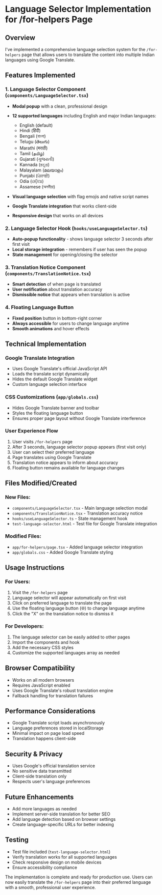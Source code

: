 # Language Selector Implementation for /for-helpers Page

## Overview
I've implemented a comprehensive language selection system for the `/for-helpers` page that allows users to translate the content into multiple Indian languages using Google Translate.

## Features Implemented

### 1. Language Selector Component (`components/LanguageSelector.tsx`)
- **Modal popup** with a clean, professional design
- **12 supported languages** including English and major Indian languages:
  - English (default)
  - Hindi (हिंदी)
  - Bengali (বাংলা)
  - Telugu (తెలుగు)
  - Marathi (मराठी)
  - Tamil (தமிழ்)
  - Gujarati (ગુજરાતી)
  - Kannada (ಕನ್ನಡ)
  - Malayalam (മലയാളം)
  - Punjabi (ਪੰਜਾਬੀ)
  - Odia (ଓଡ଼ିଆ)
  - Assamese (অসমীয়া)

- **Visual language selection** with flag emojis and native script names
- **Google Translate integration** that works client-side
- **Responsive design** that works on all devices

### 2. Language Selector Hook (`hooks/useLanguageSelector.ts`)
- **Auto-popup functionality** - shows language selector 3 seconds after first visit
- **Local storage integration** - remembers if user has seen the popup
- **State management** for opening/closing the selector

### 3. Translation Notice Component (`components/TranslationNotice.tsx`)
- **Smart detection** of when page is translated
- **User notification** about translation accuracy
- **Dismissible notice** that appears when translation is active

### 4. Floating Language Button
- **Fixed position** button in bottom-right corner
- **Always accessible** for users to change language anytime
- **Smooth animations** and hover effects

## Technical Implementation

### Google Translate Integration
- Uses Google Translate's official JavaScript API
- Loads the translate script dynamically
- Hides the default Google Translate widget
- Custom language selection interface

### CSS Customizations (`app/globals.css`)
- Hides Google Translate banner and toolbar
- Styles the floating language button
- Ensures proper page layout without Google Translate interference

### User Experience Flow
1. User visits `/for-helpers` page
2. After 3 seconds, language selector popup appears (first visit only)
3. User can select their preferred language
4. Page translates using Google Translate
5. Translation notice appears to inform about accuracy
6. Floating button remains available for language changes

## Files Modified/Created

### New Files:
- `components/LanguageSelector.tsx` - Main language selection modal
- `components/TranslationNotice.tsx` - Translation accuracy notice
- `hooks/useLanguageSelector.ts` - State management hook
- `test-language-selector.html` - Test file for Google Translate integration

### Modified Files:
- `app/for-helpers/page.tsx` - Added language selector integration
- `app/globals.css` - Added Google Translate styling

## Usage Instructions

### For Users:
1. Visit the `/for-helpers` page
2. Language selector will appear automatically on first visit
3. Click on preferred language to translate the page
4. Use the floating language button (🌐) to change language anytime
5. Click the "X" on the translation notice to dismiss it

### For Developers:
1. The language selector can be easily added to other pages
2. Import the components and hook
3. Add the necessary CSS styles
4. Customize the supported languages array as needed

## Browser Compatibility
- Works on all modern browsers
- Requires JavaScript enabled
- Uses Google Translate's robust translation engine
- Fallback handling for translation failures

## Performance Considerations
- Google Translate script loads asynchronously
- Language preferences stored in localStorage
- Minimal impact on page load speed
- Translation happens client-side

## Security & Privacy
- Uses Google's official translation service
- No sensitive data transmitted
- Client-side translation only
- Respects user's language preferences

## Future Enhancements
- Add more languages as needed
- Implement server-side translation for better SEO
- Add language detection based on browser settings
- Create language-specific URLs for better indexing

## Testing
- Test file included (`test-language-selector.html`)
- Verify translation works for all supported languages
- Check responsive design on mobile devices
- Ensure accessibility compliance

The implementation is complete and ready for production use. Users can now easily translate the `/for-helpers` page into their preferred language with a smooth, professional user experience.